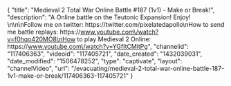 {
    "title": "Medieval 2 Total War Online Battle #187 (1v1) - Make or Break!",
    "description": "A Online battle on the Teutonic Expansion!  Enjoy!  \n\n\nFollow me on twitter: https:\/\/twitter.com\/pixelatedapollo\nHow to send me battle replays: https:\/\/www.youtube.com\/watch?v=f0hqo420MO8\nHow to play Medieval 2 Online: https:\/\/www.youtube.com\/watch?v=YGfItCMitPg",
    "channelid": "117406363",
    "videoid": "117405721",
    "date_created": "1432039031",
    "date_modified": "1506478252",
    "type": "captivate",
    "layout": "channelVideo",
    "url": "\/evacuating\/medieval-2-total-war-online-battle-187-1v1-make-or-break\/117406363-117405721"
}